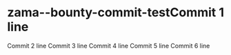 # zama--bounty-commit-testCommit 1 line
Commit 2 line
Commit 3 line
Commit 4 line
Commit 5 line
Commit 6 line
